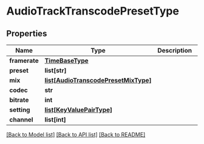 # AudioTrackTranscodePresetType

## Properties
Name | Type | Description | Notes
------------ | ------------- | ------------- | -------------
**framerate** | [**TimeBaseType**](TimeBaseType.md) |  | [optional] 
**preset** | **list[str]** |  | [optional] 
**mix** | [**list[AudioTranscodePresetMixType]**](AudioTranscodePresetMixType.md) |  | [optional] 
**codec** | **str** |  | [optional] 
**bitrate** | **int** |  | [optional] 
**setting** | [**list[KeyValuePairType]**](KeyValuePairType.md) |  | [optional] 
**channel** | **list[int]** |  | [optional] 

[[Back to Model list]](../README.md#documentation-for-models) [[Back to API list]](../README.md#documentation-for-api-endpoints) [[Back to README]](../README.md)


